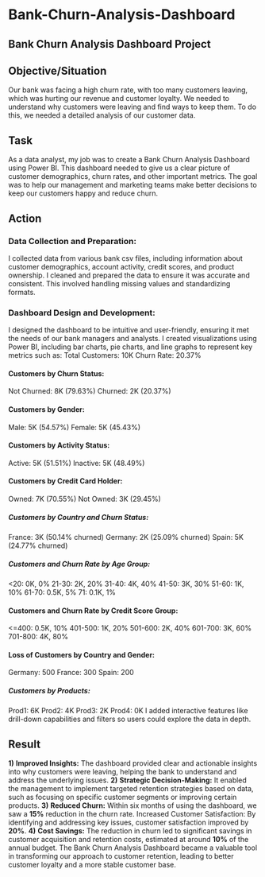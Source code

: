 # Bank-Churn-Analysis-Dashboard
## Bank Churn Analysis Dashboard Project 
## Objective/Situation
Our bank was facing a high churn rate, with too many customers leaving, which was hurting our revenue and customer loyalty. We needed to understand why customers were leaving and find ways to keep them. To do this, we needed a detailed analysis of our customer data.

## Task
As a data analyst, my job was to create a Bank Churn Analysis Dashboard using Power BI. This dashboard needed to give us a clear picture of customer demographics, churn rates, and other important metrics. The goal was to help our management and marketing teams make better decisions to keep our customers happy and reduce churn.

## Action
### Data Collection and Preparation:

I collected data from various bank csv files, including information about customer demographics, account activity, credit scores, and product ownership.
I cleaned and prepared the data to ensure it was accurate and consistent. This involved handling missing values and standardizing formats.
### Dashboard Design and Development:

I designed the dashboard to be intuitive and user-friendly, ensuring it met the needs of our bank managers and analysts.
I created visualizations using Power BI, including bar charts, pie charts, and line graphs to represent key metrics such as:
Total Customers: 10K
Churn Rate: 20.37%
#### Customers by Churn Status:
Not Churned: 8K (79.63%)
Churned: 2K (20.37%)
#### Customers by Gender:
Male: 5K (54.57%)
Female: 5K (45.43%)
#### Customers by Activity Status:
Active: 5K (51.51%)
Inactive: 5K (48.49%)
#### Customers by Credit Card Holder:
Owned: 7K (70.55%)
Not Owned: 3K (29.45%)
##### Customers by Country and Churn Status:
France: 3K (50.14% churned)
Germany: 2K (25.09% churned)
Spain: 5K (24.77% churned)
##### Customers and Churn Rate by Age Group:
<20: 0K, 0%
21-30: 2K, 20%
31-40: 4K, 40%
41-50: 3K, 30%
51-60: 1K, 10%
61-70: 0.5K, 5%
71: 0.1K, 1%

#### Customers and Churn Rate by Credit Score Group:
<=400: 0.5K, 10%
401-500: 1K, 20%
501-600: 2K, 40%
601-700: 3K, 60%
701-800: 4K, 80%
#### Loss of Customers by Country and Gender:
Germany: 500
France: 300
Spain: 200
##### Customers by Products:
Prod1: 6K
Prod2: 4K
Prod3: 2K
Prod4: 0K
I added interactive features like drill-down  capabilities and filters so users could explore the data in depth.

## Result
**1)** **Improved Insights:** The dashboard provided clear and actionable insights into why customers were leaving, helping the bank to understand and address the underlying issues.
**2)** **Strategic Decision-Making:** It enabled the management to implement targeted retention strategies based on data, such as focusing on specific customer segments or improving certain products.
**3)** **Reduced Churn:** Within six months of using the dashboard, we saw a **15%** reduction in the churn rate.
Increased Customer Satisfaction: By identifying and addressing key issues, customer satisfaction improved by **20%**.
**4)** **Cost Savings:** The reduction in churn led to significant savings in customer acquisition and retention costs, estimated at around **10%** of the annual budget.
The Bank Churn Analysis Dashboard became a valuable tool in transforming our approach to customer retention, leading to better customer loyalty and a more stable customer base.






